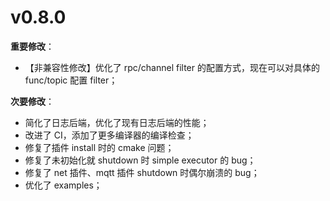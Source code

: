 # v0.8.0 


**重要修改**：
- 【非兼容性修改】优化了 rpc/channel filter 的配置方式，现在可以对具体的 func/topic 配置 filter；


**次要修改**：
- 简化了日志后端，优化了现有日志后端的性能；
- 改进了 CI，添加了更多编译器的编译检查；
- 修复了插件 install 时的 cmake 问题；
- 修复了未初始化就 shutdown 时 simple executor 的 bug；
- 修复了 net 插件、mqtt 插件 shutdown 时偶尔崩溃的 bug；
- 优化了 examples；


